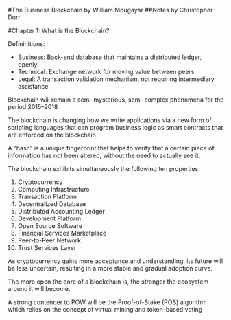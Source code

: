 #The Business Blockchain by William Mougayar
##Notes by Christopher Durr

#Chapter 1: What is the Blockchain?

Defininitions: 

* Business: Back-end database that maintains a distributed ledger, openly.
* Technical: Exchange network for moving value between peers.
* Legal: A transaction validation mechanism, not requiring intermediary assistance.

Blockchain will remain a semi-mysterious, semi-complex phenomena for the period 2015–2018

The blockchain is changing how we write applications via a new form of scripting languages that can program business logic as smart contracts that are enforced on the blockchain.

A “hash” is a unique fingerprint that helps to verify that a certain piece of information has not been altered, without the need to actually see it.
 
The blockchain exhibits simultaneously the following ten properties:

1. Cryptocurrency
2. Computing Infrastructure
3. Transaction Platform
4. Decentralized Database
5. Distributed Accounting Ledger
6. Development Platform
7. Open Source Software
8. Financial Services Marketplace
9. Peer-to-Peer Network
10. Trust Services Layer

 As cryptocurrency gains more acceptance and understanding, its future will be less uncertain, resulting in a more stable and gradual adoption curve.
 
 The more open the core of a blockchain is, the stronger the ecosystem around it will become.
 
 A strong contender to POW will be the Proof-of-Stake (POS) algorithm which relies on the concept of virtual mining and token-based voting

